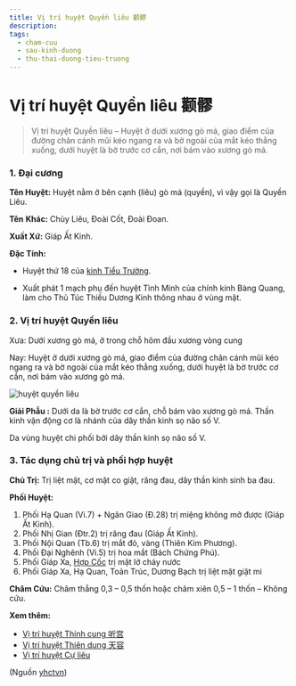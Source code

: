```yaml
---
title: Vị trí huyệt Quyền liêu 颧髎
description: 
tags:
  - cham-cuu
  - sau-kinh-duong
  - thu-thai-duong-tieu-truong
---
```


# Vị trí huyệt Quyền liêu 颧髎 

> Vị trí huyệt Quyền liêu – Huyệt ở dưới xương gò má, giao điểm của đường chân cánh mũi kéo ngang ra và bờ ngoài của mắt kéo thẳng xuống, dưới huyệt là bờ trước cơ cắn, nơi bám vào xương gò má.

### 1. Đại cương

**Tên Huyệt:** Huyệt nằm ở bên cạnh (liêu) gò má (quyền), vì vậy gọi là Quyền Liêu.

**Tên** **Khác:** Chùy Liêu, Đoài Cốt, Đoài Đoan.

**Xuất Xứ:** Giáp Ất Kinh.

**Đặc Tính:**

+ Huyệt thứ 18 của [kinh Tiểu Trường](/yhctvn/kinh-thu-thai-duong-tieu-truong).

+ Xuất phát 1 mạch phụ đến huyệt Tình Minh của chính kinh Bàng Quang, làm cho Thủ Túc Thiếu Dương Kinh thông nhau ở vùng mặt.

### 2. Vị trí huyệt Quyền liêu

Xưa: Dưới xương gò má, ở trong chỗ hõm đầu xương vòng cung

Nay: Huyệt ở dưới xương gò má, giao điểm của đường chân cánh mũi kéo ngang ra và bờ ngoài của mắt kéo thẳng xuống, dưới huyệt là bờ trước cơ cắn, nơi bám vào xương gò má.

![huyệt quyền liêu](/imgs/yhctvn/huyet-quyen-lieu-300x169.jpg)

**Giải Phẫu :** Dưới da là bờ trước cơ cắn, chỗ bám vào xương gò má. Thần kinh vận động cơ là nhánh của dây thần kinh sọ não số V.

Da vùng huyệt chi phối bởi dây thần kinh sọ não số V.

### 3. Tác dụng chủ trị và phối hợp huyệt

**Chủ Trị:** Trị liệt mặt, cơ mặt co giật, răng đau, dây thần kinh sinh ba đau.

**Phối Huyệt:**

1. Phối Hạ Quan (Vi.7) + Ngân Giao (Đ.28) trị miệng không mở được (Giáp Ất Kinh).
2. Phối Nhị Gian (Đtr.2) trị răng đau (Giáp Ất Kinh).
3. Phối Nội Quan (Tb.6) trị mắt đỏ, vàng (Thiên Kim Phương).
4. Phối Đại Nghênh (Vi.5) trị hoa mắt (Bách Chứng Phú).
5. Phối Giáp Xa, [Hợp Cốc](/yhctvn/huyet-hop-coc-%e5%90%88-%e8%b0%b7) trị mặt lở chảy nước
6. Phối Giáp Xa, Hạ Quan, Toản Trúc, Dương Bạch trị liệt mặt giật mi

**Châm Cứu:** Châm thẳng 0,3 – 0,5 thốn hoặc châm xiên 0,5 – 1 thốn – Không cứu.

**Xem thêm:**

* [Vị trí huyệt Thính cung 听宫](/yhctvn/vi-tri-huyet-thinh-cung-%e5%90%ac%e5%ae%ab)
* [Vị trí huyệt Thiên dung 天容](/yhctvn/vi-tri-huyet-thien-dung)
* [Vị trí huyệt Cự liêu](/yhctvn/vi-tri-huyet-cu-lieu-%e5%b7%a8%e9%ab%8e)

(Nguồn <a href="https://yhctvn.com/vi-tri-huyet-quyen-lieu-颧髎/" target="_blank">yhctvn</a>)
